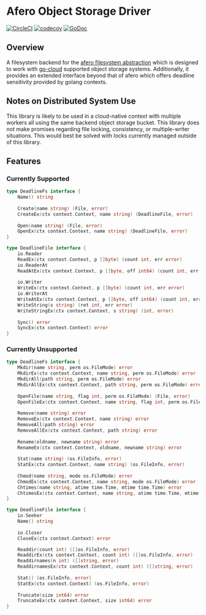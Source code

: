# Afero Object Storage Driver

[![CircleCI](https://circleci.com/gh/MrWinstead/afero-objstor/tree/master.svg?style=svg)](https://circleci.com/gh/MrWinstead/afero-objstor/tree/master)
[![codecov](https://codecov.io/gh/MrWinstead/afero-objstor/branch/master/graph/badge.svg)](https://codecov.io/gh/MrWinstead/afero-objstor)
[![GoDoc](https://godoc.org/github.com/MrWinstead/afero-objstor?status.svg)](https://godoc.org/github.com/MrWinstead/afero-objstor)

## Overview

A filesystem backend for the
[afero filesystem abstraction](https://github.com/spf13/afero) which is designed
to work with [go-cloud](https://github.com/google/go-cloud) supported object
storage systems. Additionally, it provides an extended interface beyond that of
afero which offers deadline sensitivity provided by golang contexts.

## Notes on Distributed System Use

This library is likely to be used in a cloud-native context with multiple
workers all using the same backend object storage bucket. This library does not
make promises regarding file locking, consistency, or multiple-writer
situations. This would best be solved with locks currently managed outside of
this library.

## Features
### Currently Supported

```go
type DeadlineFs interface {
	Name() string
	
	Create(name string) (File, error)
	CreateEx(ctx context.Context, name string) (DeadlineFile, error)
	
	Open(name string) (File, error)
	OpenEx(ctx context.Context, name string) (DeadlineFile, error)
}

type DeadlineFile interface {
	io.Reader
	ReadEx(ctx context.Context, p []byte) (count int, err error)
	io.ReaderAt
	ReadAtEx(ctx context.Context, p []byte, off int64) (count int, err error)
	
	io.Writer
	WriteEx(ctx context.Context, p []byte) (count int, err error)
	io.WriterAt
	WriteAtEx(ctx context.Context, p []byte, off int64) (count int, err error)
	WriteString(s string) (ret int, err error)
	WriteStringEx(ctx context.Context, s string) (int, error)
	
	Sync() error
	SyncEx(ctx context.Context) error
}
```

### Currently Unsupported
```go
type DeadlineFs interface {
	Mkdir(name string, perm os.FileMode) error
	MkdirEx(ctx context.Context, name string, perm os.FileMode) error
	MkdirAll(path string, perm os.FileMode) error
	MkdirAllEx(ctx context.Context, path string, perm os.FileMode) error
	
	OpenFile(name string, flag int, perm os.FileMode) (File, error)
	OpenFileEx(ctx context.Context, name string, flag int, perm os.FileMode) (DeadlineFile, error)
	
	Remove(name string) error
	RemoveEx(ctx context.Context, name string) error
	RemoveAll(path string) error
	RemoveAllEx(ctx context.Context, path string) error
	
	Rename(oldname, newname string) error
	RenameEx(ctx context.Context, oldname, newname string) error
	
	Stat(name string) (os.FileInfo, error)
	StatEx(ctx context.Context, name string) (os.FileInfo, error)
	
	Chmod(name string, mode os.FileMode) error
	ChmodEx(ctx context.Context, name string, mode os.FileMode) error
	Chtimes(name string, atime time.Time, mtime time.Time) error
	ChtimesEx(ctx context.Context, name string, atime time.Time, mtime time.Time) error
}

type DeadlineFile interface {
	io.Seeker
	Name() string
	
	io.Closer
	CloseEx(ctx context.Context) error

	Readdir(count int) ([]os.FileInfo, error)
	ReaddirEx(ctx context.Context, count int) ([]os.FileInfo, error)
	Readdirnames(n int) ([]string, error)
	ReaddirnamesEx(ctx context.Context, count int) ([]string, error)
	
	Stat() (os.FileInfo, error)
	StatEx(ctx context.Context) (os.FileInfo, error)
	
	Truncate(size int64) error
	TruncateEx(ctx context.Context, size int64) error
}
```

